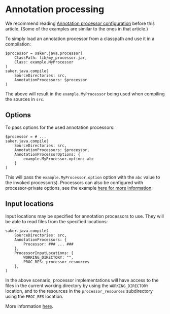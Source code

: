 # Annotation processing

We recommend reading [Annotation processor configuration](../javacompile/processorconfig.md) before this article. (Some of the examples are similar to the ones in that article.)

To simply load an annotation processor from a classpath and use it in a compilation:

```sakerscript
$processor = saker.java.processor(
	ClassPath: lib/my_processor.jar,
	Class: example.MyProcessor
)
saker.java.compile(
	SourceDirectories: src,
	AnnotationProcessors: $processor
)
```

The above will result in the `example.MyProcessor` being used when compiling the sources in `src`.

## Options

To pass options for the used annotation processors:

```sakerscript
$processor = # ...
saker.java.compile(
	SourceDirectories: src,
	AnnotationProcessors: $processor,
	AnnotationProcessorOptions: {
		example.MyProcessor.option: abc
	}
)
```

This will pass the `example.MyProcessor.option` option with the `abc` value to the invoked processor(s). Processors can also be configured with processor-private options, see the example [here for more information](../javacompile/processorconfig.md#options).

## Input locations

Input locations may be specified for annotation processors to use. They will be able to read files from the specified locations:

```sakerscript
saker.java.compile(
	SourceDirectories: src,
	AnnotationProcessors: {
		Processor: ### ... ### 
	},
	ProcessorInputLocations: {
		WORKING_DIRECTORY: "",
		PROC_RES: processor_resources
	},
)
```

In the above scenario, processor implementations will have access to the files in the current working directory by using the `WORKING_DIRECTORY` location, and to the resources in the `processor_resources` subdirectory using the `PROC_RES` location.

More information [here](../javacompile/processorconfig.md#input-locations).
